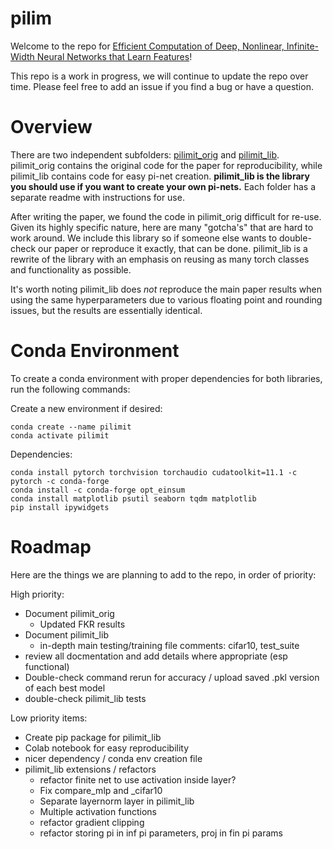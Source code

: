 # pilim

Welcome to the repo for [Efficient Computation of Deep, Nonlinear, Infinite-Width Neural Networks that Learn Features](https://www.microsoft.com/en-us/research/publication/efficient-computation-of-deep-nonlinear-infinite-width-neural-networks-that-learn-features/)!


This repo is a work in progress, we will continue to update the repo over time. Please feel free to add an issue if you find a bug or have a question.


# Overview


There are two independent subfolders: [pilimit_orig](pilimit_orig) and [pilimit_lib](pilimit_lib). pilimit_orig contains the original code for the paper for reproducibility, while pilimit_lib contains code for easy pi-net creation. **pilimit_lib is the library you should use if you want to create your own pi-nets.** Each folder has a separate readme with instructions for use.

After writing the paper, we found the code in pilimit_orig difficult for re-use. Given its highly specific nature, here are many "gotcha's" that are hard to work around. We include this library so if someone else wants to double-check our paper or reproduce it exactly, that can be done. pilimit_lib is a rewrite of the library with an emphasis on reusing as many torch classes and functionality as possible. 

It's worth noting pilimit_lib does *not* reproduce the main paper results when using the same hyperparameters due to various floating point and rounding issues, but the results are essentially identical.

# Conda Environment

To create a conda environment with proper dependencies for both libraries, run the following commands:

Create a new environment if desired:
```
conda create --name pilimit
conda activate pilimit
```

Dependencies:
```
conda install pytorch torchvision torchaudio cudatoolkit=11.1 -c pytorch -c conda-forge 
conda install -c conda-forge opt_einsum
conda install matplotlib psutil seaborn tqdm matplotlib
pip install ipywidgets
```


# Roadmap

Here are the things we are planning to add to the repo, in order of priority:

High priority:
- Document pilimit_orig
  - Updated FKR  results
- Document pilimit_lib
  - in-depth main testing/training file comments: cifar10, test_suite
- review all docmentation and add details where appropriate (esp functional)
- Double-check command rerun for accuracy / upload saved .pkl version of each best model
- double-check pilimit_lib tests


Low priority items:
- Create pip package for pilimit_lib
- Colab notebook for easy reproducibility
- nicer dependency / conda env creation file
- pilimit_lib extensions / refactors
  - refactor finite net to use activation inside layer?
  - Fix compare_mlp and _cifar10
  - Separate layernorm layer in pilimit_lib
  - Multiple activation functions
  - refactor gradient clipping
  - refactor storing pi in inf pi parameters, proj in fin pi params